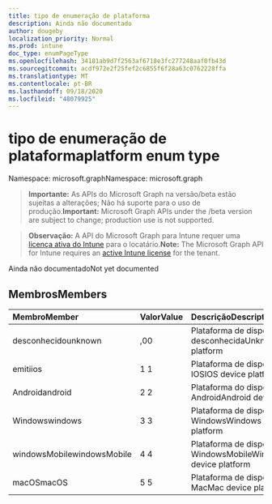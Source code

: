 ```yaml
---
title: tipo de enumeração de plataforma
description: Ainda não documentado
author: dougeby
localization_priority: Normal
ms.prod: intune
doc_type: enumPageType
ms.openlocfilehash: 34181ab9d7f2563af6718e3fc277248aaf0fb43d
ms.sourcegitcommit: acdf972e2f25fef2c6855f6f28a63c0762228ffa
ms.translationtype: MT
ms.contentlocale: pt-BR
ms.lasthandoff: 09/18/2020
ms.locfileid: "48079925"
---
```

# <a name="platform-enum-type"></a><span data-ttu-id="6a5f4-103">tipo de enumeração de plataforma</span><span class="sxs-lookup"><span data-stu-id="6a5f4-103">platform enum type</span></span>

<span data-ttu-id="6a5f4-104">Namespace: microsoft.graph</span><span class="sxs-lookup"><span data-stu-id="6a5f4-104">Namespace: microsoft.graph</span></span>

> <span data-ttu-id="6a5f4-105">**Importante:** As APIs do Microsoft Graph na versão/beta estão sujeitas a alterações; Não há suporte para o uso de produção.</span><span class="sxs-lookup"><span data-stu-id="6a5f4-105">**Important:** Microsoft Graph APIs under the /beta version are subject to change; production use is not supported.</span></span>

> <span data-ttu-id="6a5f4-106">**Observação:** A API do Microsoft Graph para Intune requer uma [licença ativa do Intune](https://go.microsoft.com/fwlink/?linkid=839381) para o locatário.</span><span class="sxs-lookup"><span data-stu-id="6a5f4-106">**Note:** The Microsoft Graph API for Intune requires an [active Intune license](https://go.microsoft.com/fwlink/?linkid=839381) for the tenant.</span></span>

<span data-ttu-id="6a5f4-107">Ainda não documentado</span><span class="sxs-lookup"><span data-stu-id="6a5f4-107">Not yet documented</span></span>

## <a name="members"></a><span data-ttu-id="6a5f4-108">Membros</span><span class="sxs-lookup"><span data-stu-id="6a5f4-108">Members</span></span>
|<span data-ttu-id="6a5f4-109">Membro</span><span class="sxs-lookup"><span data-stu-id="6a5f4-109">Member</span></span>|<span data-ttu-id="6a5f4-110">Valor</span><span class="sxs-lookup"><span data-stu-id="6a5f4-110">Value</span></span>|<span data-ttu-id="6a5f4-111">Descrição</span><span class="sxs-lookup"><span data-stu-id="6a5f4-111">Description</span></span>|
|:---|:---|:---|
|<span data-ttu-id="6a5f4-112">desconhecido</span><span class="sxs-lookup"><span data-stu-id="6a5f4-112">unknown</span></span>|<span data-ttu-id="6a5f4-113">,0</span><span class="sxs-lookup"><span data-stu-id="6a5f4-113">0</span></span>|<span data-ttu-id="6a5f4-114">Plataforma de dispositivo desconhecida</span><span class="sxs-lookup"><span data-stu-id="6a5f4-114">Unknown device platform</span></span>|
|<span data-ttu-id="6a5f4-115">emiti</span><span class="sxs-lookup"><span data-stu-id="6a5f4-115">ios</span></span>|<span data-ttu-id="6a5f4-116">1 </span><span class="sxs-lookup"><span data-stu-id="6a5f4-116">1</span></span>|<span data-ttu-id="6a5f4-117">Plataforma de dispositivo IOS</span><span class="sxs-lookup"><span data-stu-id="6a5f4-117">IOS device platform</span></span>|
|<span data-ttu-id="6a5f4-118">Android</span><span class="sxs-lookup"><span data-stu-id="6a5f4-118">android</span></span>|<span data-ttu-id="6a5f4-119">2 </span><span class="sxs-lookup"><span data-stu-id="6a5f4-119">2</span></span>|<span data-ttu-id="6a5f4-120">Plataforma do dispositivo Android</span><span class="sxs-lookup"><span data-stu-id="6a5f4-120">Android device platform</span></span>|
|<span data-ttu-id="6a5f4-121">Windows</span><span class="sxs-lookup"><span data-stu-id="6a5f4-121">windows</span></span>|<span data-ttu-id="6a5f4-122">3 </span><span class="sxs-lookup"><span data-stu-id="6a5f4-122">3</span></span>|<span data-ttu-id="6a5f4-123">Plataforma de dispositivo do Windows</span><span class="sxs-lookup"><span data-stu-id="6a5f4-123">Windows device platform</span></span>|
|<span data-ttu-id="6a5f4-124">windowsMobile</span><span class="sxs-lookup"><span data-stu-id="6a5f4-124">windowsMobile</span></span>|<span data-ttu-id="6a5f4-125">4 </span><span class="sxs-lookup"><span data-stu-id="6a5f4-125">4</span></span>|<span data-ttu-id="6a5f4-126">Plataforma de dispositivo WindowsMobile</span><span class="sxs-lookup"><span data-stu-id="6a5f4-126">WindowsMobile device platform</span></span>|
|<span data-ttu-id="6a5f4-127">macOS</span><span class="sxs-lookup"><span data-stu-id="6a5f4-127">macOS</span></span>|<span data-ttu-id="6a5f4-128">5 </span><span class="sxs-lookup"><span data-stu-id="6a5f4-128">5</span></span>|<span data-ttu-id="6a5f4-129">Plataforma de dispositivo Mac</span><span class="sxs-lookup"><span data-stu-id="6a5f4-129">Mac device platform</span></span>|






